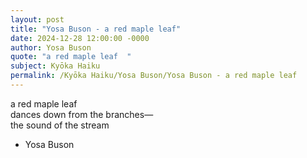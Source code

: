 ```yaml
---
layout: post
title: "Yosa Buson - a red maple leaf"
date: 2024-12-28 12:00:00 -0000
author: Yosa Buson
quote: "a red maple leaf  "
subject: Kyōka Haiku
permalink: /Kyōka Haiku/Yosa Buson/Yosa Buson - a red maple leaf
---
```


a red maple leaf  
    dances down from the branches—  
    the sound of the stream

- Yosa Buson
